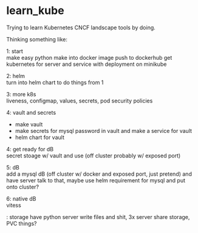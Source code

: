 # learn_kube
Trying to learn Kubernetes CNCF landscape tools by doing. 

Thinking something like:  

1: start  
make easy python
make into docker image
push to dockerhub
get kubernetes for server and service with deployment on minikube

2: helm  
turn into helm chart to do things from 1

3: more k8s  
liveness, configmap, values, secrets, pod security policies

4: vault and secrets
* make vault  
* make secrets for mysql password in vault and make a service for vault 
* helm chart for vault 

4: get ready for dB  
secret stoage w/ vault and use (off cluster probably w/ exposed port) 

5: dB  
add a mysql dB (off cluster w/ docker and exposed port, just pretend) and have server talk to that, maybe use helm requirement for mysql and put onto cluster? 

6: native dB  
vitess

: storage
have python server write files and shit, 3x server share storage, PVC things? 
